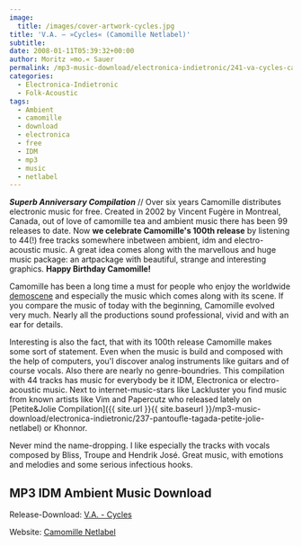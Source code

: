 ```yaml
---
image:
  title: /images/cover-artwork-cycles.jpg
title: 'V.A. – »Cycles« (Camomille Netlabel)'
subtitle: 
date: 2008-01-11T05:39:32+00:00
author: Moritz »mo.« Sauer
permalink: /mp3-music-download/electronica-indietronic/241-va-cycles-camomille-netlabel
categories:
  - Electronica-Indietronic
  - Folk-Acoustic
tags:
  - Ambient
  - camomille
  - download
  - electronica
  - free
  - IDM
  - mp3
  - music
  - netlabel
---
```

***Superb Anniversary Compilation*** // Over six years Camomille distributes electronic music for free. Created in 2002 by Vincent Fugère in Montreal, Canada, out of love of camomille tea and ambient music there has been 99 releases to date. Now **we celebrate Camomille's 100th release** by listening to 44(!) free tracks somewhere inbetween ambient, idm and electro-acoustic music. A great idea comes along with the marvellous and huge music package: an artpackage with beautiful, strange and interesting graphics. **Happy Birthday Camomille!**<!--more-->

Camomille has been a long time a must for people who enjoy the worldwide [demoscene](http://en.wikipedia.org/wiki/Demoscene) and especially the music which comes along with its scene. If you compare the music of today with the beginning, Camomille evolved very much. Nearly all the productions sound professional, vivid and with an ear for details.

Interesting is also the fact, that with its 100th release Camomille makes some sort of statement. Even when the music is build and composed with the help of computers, you'l discover analog instruments like guitars and of course vocals. Also there are nearly no genre-boundries. This compilation with 44 tracks has music for everybody be it IDM, Electronica or electro-acoustic music. Next to internet-music-stars like Lackluster you find music from known artists like Vim and Papercutz who released lately on [Petite&Jolie Compilation]({{ site.url }}{{ site.baseurl }}/mp3-music-download/electronica-indietronic/237-pantoufle-tagada-petite-jolie-netlabel) or Khonnor.

Never mind the name-dropping. I like especially the tracks with vocals composed by Bliss, Troupe and Hendrik José. Great music, with emotions and melodies and some serious infectious hooks.

## MP3 IDM Ambient Music Download

Release-Download: [V.A. - Cycles](http://ftp.scene.org/pub/music/groups/camomille/cam100-va-cycles.zip)
  
Website: [Camomille Netlabel](http://camomille.genshimedia.com/)